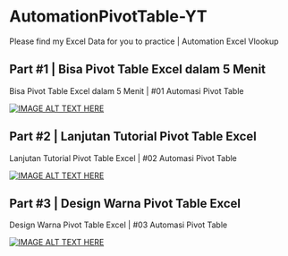 # AutomationPivotTable-YT
Please find my Excel Data for you to practice | Automation Excel Vlookup 

## Part #1 | Bisa Pivot Table Excel dalam 5 Menit
Bisa Pivot Table Excel dalam 5 Menit | #01 Automasi Pivot Table

[![IMAGE ALT TEXT HERE](https://img.youtube.com/vi/Sb10lvCccPM/0.jpg)](https://www.youtube.com/watch?v=Sb10lvCccPM)


## Part #2 | Lanjutan Tutorial Pivot Table Excel
Lanjutan Tutorial Pivot Table Excel | #02 Automasi Pivot Table

[![IMAGE ALT TEXT HERE](https://img.youtube.com/vi/Lfwq9U8Ui0k/0.jpg)](https://www.youtube.com/watch?v=9Lfwq9U8Ui0k)


## Part #3 | Design Warna Pivot Table Excel
Design Warna Pivot Table Excel | #03 Automasi Pivot Table

[![IMAGE ALT TEXT HERE](https://img.youtube.com/vi/gMwU1pNuKMI/0.jpg)](https://www.youtube.com/watch?v=gMwU1pNuKMI)
